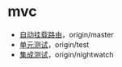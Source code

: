 # mvc

- [自动挂载路由](https://github.com/i5ting/mvc/tree/master)，origin/master
- [单元测试](https://github.com/i5ting/mvc/tree/test)，origin/test
- [集成测试](https://github.com/i5ting/mvc/tree/nightwatch)，origin/nightwatch